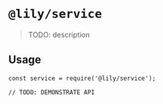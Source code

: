 # `@lily/service`

> TODO: description

## Usage

```
const service = require('@lily/service');

// TODO: DEMONSTRATE API
```

